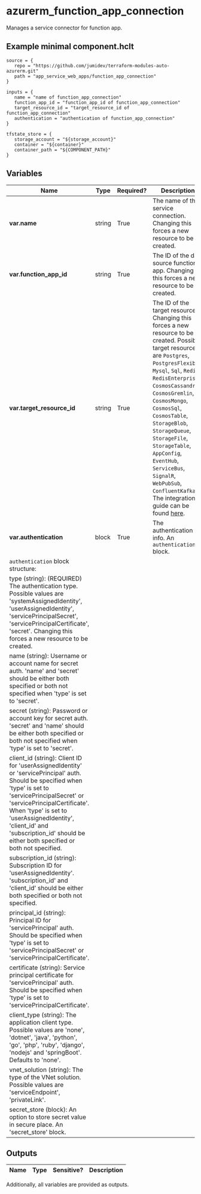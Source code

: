 # azurerm_function_app_connection

Manages a service connector for function app.

## Example minimal component.hclt

```hcl
source = {
   repo = "https://github.com/jumidev/terraform-modules-auto-azurerm.git" 
   path = "app_service_web_apps/function_app_connection" 
}

inputs = {
   name = "name of function_app_connection" 
   function_app_id = "function_app_id of function_app_connection" 
   target_resource_id = "target_resource_id of function_app_connection" 
   authentication = "authentication of function_app_connection" 
}

tfstate_store = {
   storage_account = "${storage_account}" 
   container = "${container}" 
   container_path = "${COMPONENT_PATH}" 
}

```

## Variables

| Name | Type | Required? |  Description |
| ---- | ---- | --------- |  ----------- |
| **var.name** | string | True | The name of the service connection. Changing this forces a new resource to be created. | 
| **var.function_app_id** | string | True | The ID of the data source function app. Changing this forces a new resource to be created. | 
| **var.target_resource_id** | string | True | The ID of the target resource. Changing this forces a new resource to be created. Possible target resources are `Postgres`, `PostgresFlexible`, `Mysql`, `Sql`, `Redis`, `RedisEnterprise`, `CosmosCassandra`, `CosmosGremlin`, `CosmosMongo`, `CosmosSql`, `CosmosTable`, `StorageBlob`, `StorageQueue`, `StorageFile`, `StorageTable`, `AppConfig`, `EventHub`, `ServiceBus`, `SignalR`, `WebPubSub`, `ConfluentKafka`. The integration guide can be found [here](https://learn.microsoft.com/en-us/azure/service-connector/how-to-integrate-postgres). | 
| **var.authentication** | block | True | The authentication info. An `authentication` block. | 
| `authentication` block structure: || 
|   type (string): (REQUIRED) The authentication type. Possible values are 'systemAssignedIdentity', 'userAssignedIdentity', 'servicePrincipalSecret', 'servicePrincipalCertificate', 'secret'. Changing this forces a new resource to be created. ||
|   name (string): Username or account name for secret auth. 'name' and 'secret' should be either both specified or both not specified when 'type' is set to 'secret'. ||
|   secret (string): Password or account key for secret auth. 'secret' and 'name' should be either both specified or both not specified when 'type' is set to 'secret'. ||
|   client_id (string): Client ID for 'userAssignedIdentity' or 'servicePrincipal' auth. Should be specified when 'type' is set to 'servicePrincipalSecret' or 'servicePrincipalCertificate'. When 'type' is set to 'userAssignedIdentity', 'client_id' and 'subscription_id' should be either both specified or both not specified. ||
|   subscription_id (string): Subscription ID for 'userAssignedIdentity'. 'subscription_id' and 'client_id' should be either both specified or both not specified. ||
|   principal_id (string): Principal ID for 'servicePrincipal' auth. Should be specified when 'type' is set to 'servicePrincipalSecret' or 'servicePrincipalCertificate'. ||
|   certificate (string): Service principal certificate for 'servicePrincipal' auth. Should be specified when 'type' is set to 'servicePrincipalCertificate'. ||
|   client_type (string): The application client type. Possible values are 'none', 'dotnet', 'java', 'python', 'go', 'php', 'ruby', 'django', 'nodejs' and 'springBoot'. Defaults to 'none'. ||
|   vnet_solution (string): The type of the VNet solution. Possible values are 'serviceEndpoint', 'privateLink'. ||
|   secret_store (block): An option to store secret value in secure place. An 'secret_store' block. ||



## Outputs

| Name | Type | Sensitive? | Description |
| ---- | ---- | --------- | --------- |

Additionally, all variables are provided as outputs.
